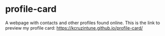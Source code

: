 # profile-card
A webpage with contacts and other profiles found online.
This is the link to preview my profile card: https://kcruzintune.github.io/profile-card/
